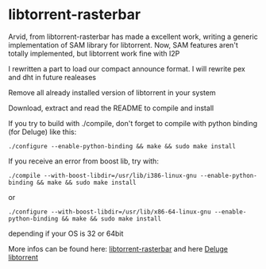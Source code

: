 libtorrent-rasterbar
====================

Arvid, from libtorrent-rasterbar has made a excellent work, writing a generic implementation of SAM library for libtorrent. Now, SAM features aren't totally implemented, but libtorrent work fine with I2P


I rewritten a part to load our compact announce format. I will rewrite pex and dht in future realeases


Remove all already installed version of libtorrent in your system

Download, extract and read the README to compile and install


If you try to build with ./compile, don't forget to compile with python binding (for Deluge) like this:

    ./configure --enable-python-binding && make && sudo make install

If you receive an error from boost lib, try with:

    ./compile --with-boost-libdir=/usr/lib/i386-linux-gnu --enable-python-binding && make && sudo make install

or

    ./configure --with-boost-libdir=/usr/lib/x86-64-linux-gnu --enable-python-binding && make && sudo make install

depending if your OS is 32 or 64bit


More infos can be found here: [libtorrent-rasterbar](http://www.rasterbar.com/products/libtorrent/) and here [Deluge libtorrent](http://dev.deluge-torrent.org/wiki/Building/libtorrent)
